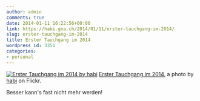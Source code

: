 ```yaml
---
author: admin
comments: true
date: 2014-01-11 16:22:56+00:00
link: https://habi.gna.ch/2014/01/11/erster-tauchgang-im-2014/
slug: erster-tauchgang-im-2014
title: Erster Tauchgang im 2014
wordpress_id: 3351
categories:
- personal
---
```


[![Erster Tauchgang im 2014 by habi](https://static.flickr.com/3814/11890047066_170b15beb3.jpg)](https://www.flickr.com/photos/habi/11890047066/)
[Erster Tauchgang im 2014](https://www.flickr.com/photos/habi/11890047066/), a photo by [habi](https://www.flickr.com/photos/habi/) on Flickr.

Besser kann's fast nicht mehr werden!
